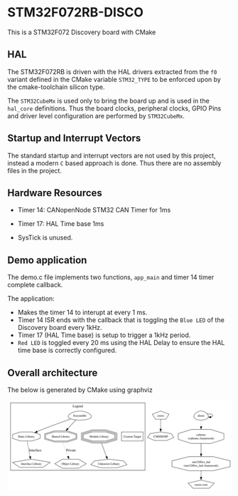 # STM32F072RB-DISCO
This is a STM32F072 Discovery board with CMake

## HAL
The STM32F072RB is driven with the HAL drivers extracted from the `f0` variant defined in the CMake variable `STM32_TYPE` to be enforced upon by the cmake-toolchain silicon type.

The `STM32CubeMx` is used only to bring the board up and is used in the `hal_core` definitions. Thus the board clocks, peripheral clocks, GPIO Pins and driver level configuration are performed by `STM32CubeMx`.

## Startup and Interrupt Vectors
The standard startup and interrupt vectors are not used by this project, instead a modern `C` based approach is done. Thus there are no assembly files in the project.

## Hardware Resources

* Timer 14: CANopenNode STM32 CAN Timer for 1ms
* Timer 17: HAL Time base 1ms

* SysTick is unused.
## Demo application
The demo.c file implements two functions, `app_main` and timer 14 timer complete callback.

The application:
* Makes the timer 14 to interupt at every 1 ms.
* Timer 14 ISR ends with the callback that is toggling the `Blue LED` of the Discovery board every 1kHz.
* Timer 17 (HAL Time base) is setup to trigger a 1kHz period.
* `Red LED` is toggled every 20 ms using the HAL Delay to ensure the HAL time base is correctly configured.

## Overall architecture
The below is generated by CMake using graphviz

<img src="./.readme/config.svg">
